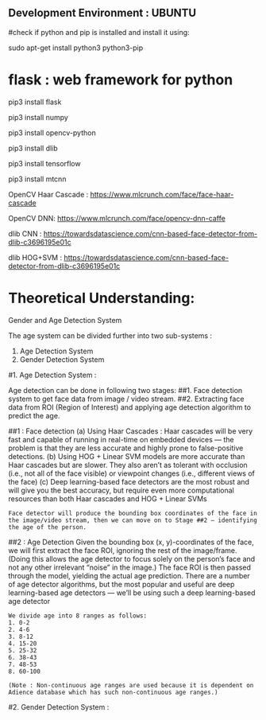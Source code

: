 ## Development Environment : UBUNTU ##

#check if python and pip is installed and install it using:

sudo apt-get install python3 python3-pip

# flask : web framework for python

pip3 install flask

pip3 install numpy

pip3 install opencv-python

pip3 install dlib

pip3 install tensorflow

pip3 install mtcnn

OpenCV Haar Cascade : https://www.mlcrunch.com/face/face-haar-cascade

OpenCV DNN: https://www.mlcrunch.com/face/opencv-dnn-caffe

dlib CNN : https://towardsdatascience.com/cnn-based-face-detector-from-dlib-c3696195e01c

dlib HOG+SVM : https://towardsdatascience.com/cnn-based-face-detector-from-dlib-c3696195e01c






# Theoretical Understanding:

Gender and Age Detection System

The age system can be divided further into two sub-systems :
1. Age Detection System
2. Gender Detection System

#1. Age Detection System :

Age detection can be done in following two stages:
##1. Face detection system to get face data from image / video stream.
##2. Extracting face data from ROI (Region of Interest) and applying age detection algorithm to predict the age.

##1 : Face detection
	(a) Using Haar Cascades : Haar cascades will be very fast and capable of running in real-time on embedded devices — the problem is that they are less accurate and highly prone to false-positive detections.
	(b) Using HOG + Linear SVM models are more accurate than Haar cascades but are slower. They also aren’t as tolerant with occlusion (i.e., not all of the face visible) or viewpoint changes (i.e., different views of the face)
	(c) Deep learning-based face detectors are the most robust and will give you the best accuracy, but require even more computational resources than both Haar cascades and HOG + Linear SVMs

	Face detector will produce the bounding box coordinates of the face in the image/video stream, then we can move on to Stage ##2 — identifying the age of the person.

##2 : Age Detection
	Given the bounding box (x, y)-coordinates of the face, we will first extract the face ROI, ignoring the rest of the image/frame.
	(Doing this allows the age detector to focus solely on the person’s face and not any other irrelevant “noise” in the image.)
	The face ROI is then passed through the model, yielding the actual age prediction.
	There are a number of age detector algorithms, but the most popular and useful are deep learning-based age detectors — we’ll be using such a deep learning-based age detector

	We divide age into 8 ranges as follows:
	1. 0-2
	2. 4-6
	3. 8-12
	4. 15-20
	5. 25-32
	6. 38-43
	7. 48-53
	8. 60-100

	(Note : Non-continuous age ranges are used because it is dependent on Adience database which has such non-continuous age ranges.)


#2. Gender Detection System :

